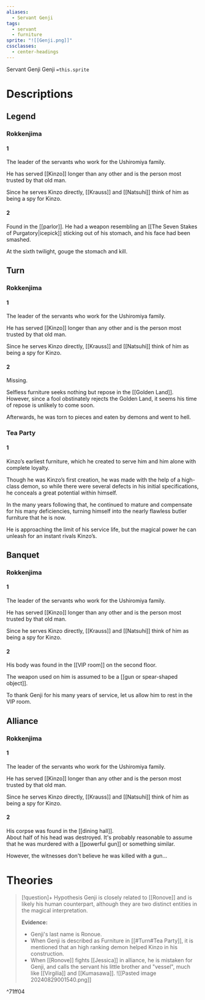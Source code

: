 ```yaml
---
aliases:
  - Servant Genji
tags:
  - servant
  - furniture
sprite: "![[Genji.png]]"
cssclasses:
  - center-headings
---
```

Servant Genji
Genji
`=this.sprite`

# Descriptions


## Legend
### Rokkenjima
#### 1
The leader of the servants who work for the Ushiromiya family.

He has served [[Kinzo]] longer than any other and is the person most trusted by that old man.

Since he serves Kinzo directly, [[Krauss]] and [[Natsuhi]] think of him as being a spy for Kinzo.
#### 2
Found in the [[parlor]]. He had a weapon resembling an [[The Seven Stakes of Purgatory|icepick]] sticking out of his stomach, and his face had been smashed.

At the sixth twilight, gouge the stomach and kill.
## Turn
### Rokkenjima
#### 1
The leader of the servants who work for the Ushiromiya family.

He has served [[Kinzo]] longer than any other and is the person most trusted by that old man.

Since he serves Kinzo directly, [[Krauss]] and [[Natsuhi]] think of him as being a spy for Kinzo.
#### 2
Missing.  

Selfless furniture seeks nothing but repose in the [[Golden Land]].  
However, since a fool obstinately rejects the Golden Land, it seems his time of repose is unlikely to come soon.  

Afterwards, he was torn to pieces and eaten by demons and went to hell.
### Tea Party
#### 1
Kinzo’s earliest furniture, which he created to serve him and him alone with complete loyalty.  

Though he was Kinzo’s first creation, he was made with the help of a high-class demon, so while there were several defects in his initial specifications, he conceals a great potential within himself.  

In the many years following that, he continued to mature and compensate for his many deficiencies, turning himself into the nearly flawless butler furniture that he is now.  

He is approaching the limit of his service life, but the magical power he can unleash for an instant rivals Kinzo’s. 
## Banquet
### Rokkenjima
#### 1
The leader of the servants who work for the Ushiromiya family.

He has served [[Kinzo]] longer than any other and is the person most trusted by that old man.

Since he serves Kinzo directly, [[Krauss]] and [[Natsuhi]] think of him as being a spy for Kinzo.
#### 2
His body was found in the [[VIP room]] on the second floor.  

The weapon used on him is assumed to be a [[gun or spear-shaped object]].  

To thank Genji for his many years of service, let us allow him to rest in the VIP room.
## Alliance
### Rokkenjima
#### 1
The leader of the servants who work for the Ushiromiya family.

He has served [[Kinzo]] longer than any other and is the person most trusted by that old man.

Since he serves Kinzo directly, [[Krauss]] and [[Natsuhi]] think of him as being a spy for Kinzo.
#### 2
His corpse was found in the [[dining hall]].  
About half of his head was destroyed. It's probably reasonable to assume that he was murdered with a [[powerful gun]] or something similar.  

However, the witnesses don't believe he was killed with a gun...
# Theories

> [!question]+ Hypothesis
> Genji is closely related to [[Ronove]] and is likely his human counterpart, although they are two distinct entities in the magical interpretation.
> 
> **Evidence:**
> - Genji's last name is Ronoue.
> - When Genji is described as Furniture in [[#Turn#Tea Party]], it is mentioned that an high ranking demon helped Kinzo in his construction.
> - When [[Ronove]] fights [[Jessica]] in alliance, he is mistaken for Genji, and calls the servant his little brother and "vessel", much like [[Virgilia]] and [[Kumasawa]].
> ![[Pasted image 20240829001540.png]]


^71ff04








